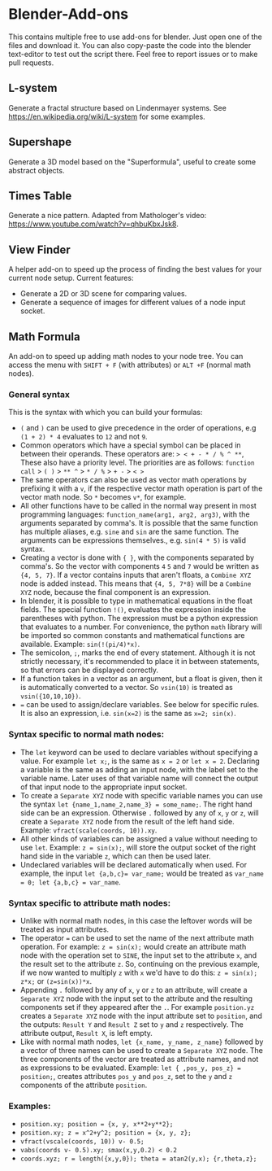 # Blender-Add-ons
This contains multiple free to use add-ons for blender.
Just open one of the files and download it.
You can also copy-paste the code into the blender text-editor to test out the script there.
Feel free to report issues or to make pull requests.

## L-system
Generate a fractal structure based on Lindenmayer systems. See https://en.wikipedia.org/wiki/L-system for some examples.

## Supershape
Generate a 3D model based on the "Superformula", useful to create some abstract objects.

## Times Table
Generate a nice pattern. Adapted from Mathologer's video: https://www.youtube.com/watch?v=qhbuKbxJsk8.

## View Finder
A helper add-on to speed up the process of finding the best values for your current node setup.
Current features:
- Generate a 2D or 3D scene for comparing values.
- Generate a sequence of images for different values of a node input socket.

## Math Formula

An add-on to speed up adding math nodes to your node tree. You can access the menu with `SHIFT + F` (with attributes) or `ALT +F` (normal math nodes).
### General syntax
This is the syntax with which you can build your formulas:
- `(` and `)` can be used to give precedence in the order of operations, e.g `(1 + 2) * 4` evaluates to `12` and not `9`.
- Common operators which have a special symbol can be placed in between their operands. These operators are: `> < + - * / % ^ **`, These also have a priority level.  The priorities are as follows: `function call` > `( )` > `** ^` > `* / %` > `+ -` > `< >`
- The same operators can also be used as vector math operations by prefixing it with a `v`, if the respective vector math operation is part of the vector math node. So `*` becomes `v*`, for example.
- All other functions have to be called in the normal way present in most programming languages: `function_name(arg1, arg2, arg3)`, with the arguments separated by comma's. It is possible that the same function has multiple aliases, e.g. `sine` and `sin` are the same function. The arguments can be expressions themselves., e.g. `sin(4 * 5)` is valid syntax.
- Creating a vector is done with `{ }`, with the components separated by comma's. So the vector with components `4` `5` and `7` would be written as `{4, 5, 7}`. If a vector contains inputs that aren't floats, a `Combine XYZ` node is added instead. This means that `{4, 5, 7*8}` will be a `Combine XYZ` node, because the final component is an expression.
- In blender, it is possible to type in mathematical equations in the float fields. The special function `!()`, evaluates the expression inside the parentheses with python. The expression must be a python expression that evaluates to a number. For convenience, the python `math` library will be imported so common constants and mathematical functions are available. Example: `sin(!(pi/4)*x)`.
- The semicolon, `;`, marks the end of every statement. Although it is not strictly necessary, it's recommended to place it in between statements, so that errors can be displayed correctly.
- If a function takes in a vector as an argument, but a float is given, then it is automatically converted to a vector. So `vsin(10)` is treated as `vsin({10,10,10})`.
- `=` can be used to assign/declare variables. See below for specific rules. It is also an expression, i.e. `sin(x=2)` is the same as `x=2; sin(x)`.

### Syntax specific to normal math nodes:
- The `let` keyword can be used to declare variables without specifying a value. For example `let x;`, is the same as `x = 2` or `let x = 2`. Declaring a variable is the same as adding an input node, with the label set to the variable name. Later uses of that variable name will connect the output of that input node to the appropriate input socket. 
- To create a `Separate XYZ` node with specific variable names you can use the syntax `let {name_1,name_2,name_3} = some_name;`. The right hand side can be an expression. Otherwise `.` followed by any of `x`, `y` or `z`, will create a `Separate XYZ` node from the result of the left hand side. Example: `vfract(scale(coords, 10)).xy`.
- All other kinds of variables can be assigned a value without needing to use `let`.  Example: `z = sin(x);`, will store the output socket of the right hand side in the variable `z`, which can then be used later.
- Undeclared variables will be declared automatically when used. For example, the input `let {a,b,c}= var_name;` would be treated as `var_name = 0; let {a,b,c} = var_name`.

### Syntax specific to attribute math nodes:
- Unlike with normal math nodes, in this case the leftover words will be treated as input attributes.
- The operator `=` can be used to set the name of the next attribute math operation. For example: `z = sin(x);` would create an attribute math node with the operation set to `SINE`, the input set to the attribute `x`, and the result set to the attribute `z`. So, continuing on the previous example, if we now wanted to multiply `z` with `x` we'd have to do this: `z = sin(x); z*x;` or `(z=sin(x))*x`.
- Appending `.` followed by any of `x`, `y` or `z` to an attribute, will create a `Separate XYZ` node with the input set to the attribute and the resulting components set if they appeared after the `.`. For example `position.yz` creates a `Separate XYZ` node with the input attribute set to `position`, and the outputs: `Result Y` and `Result Z` set to `y` and `z` respectively. The attribute output, `Result X`, is left empty.
- Like with normal math nodes, `let {x_name, y_name, z_name}` followed by a vector of three names  can be used to create a `Separate XYZ` node. The three components of the vector are treated as attribute names, and not as expressions to be evaluated. Example: `let { ,pos_y, pos_z} = position;`, creates attributes `pos_y` and `pos_z`, set to the `y` and `z` components of the attribute `position`.

### Examples:
- `position.xy; position = {x, y, x**2+y**2};`
- `position.xy; z = x^2+y^2; position = {x, y, z};`
- `vfract(vscale(coords, 10)) v- 0.5;`
- `vabs(coords v- 0.5).xy; smax(x,y,0.2) < 0.2`
- `coords.xyz; r = length({x,y,0}); theta = atan2(y,x); {r,theta,z};`




